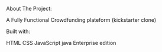 About The Project:

A Fully Functional Crowdfunding plateform (kickstarter clone)


Built with: 

HTML
CSS
JavaScript
java Enterprise edition
